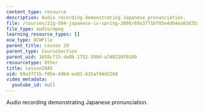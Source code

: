 ```yaml
---
content_type: resource
description: Audio recording demonstrating Japanese pronunciation.
file: /courses/21g-504-japanese-iv-spring-2009/69a3771bf05e4d64ea81635af94d2268_Lesson20A5.mp3
file_type: audio/mpeg
learning_resource_types: []
ocw_type: OCWFile
parent_title: Lesson 20
parent_type: CourseSection
parent_uid: 1658c715-de8b-1752-598d-a7d8228f0109
resourcetype: Other
title: Lesson20A5
uid: 69a3771b-f05e-4d64-ea81-635af94d2268
video_metadata:
  youtube_id: null
---
```

Audio recording demonstrating Japanese pronunciation.